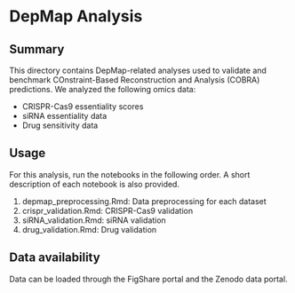 # DepMap Analysis

## Summary
This directory contains DepMap-related analyses used to validate and benchmark COnstraint-Based Reconstruction and Analysis (COBRA) predictions. We analyzed the following omics data:
  * CRISPR-Cas9 essentiality scores
  * siRNA essentiality data
  * Drug sensitivity data

## Usage
For this analysis, run the notebooks in the following order. A short description of each notebook is also provided.
  1. depmap_preprocessing.Rmd: Data preprocessing for each dataset
  2. crispr_validation.Rmd: CRISPR-Cas9 validation
  3. siRNA_validation.Rmd: siRNA validation
  4. drug_validation.Rmd: Drug validation

## Data availability
Data can be loaded through the FigShare portal and the Zenodo data portal. 